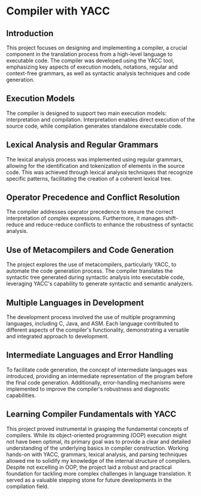 # Compiler with YACC
## Introduction
This project focuses on designing and implementing a compiler, a crucial component in the translation process from a high-level language to executable code. The compiler was developed using the YACC tool, emphasizing key aspects of execution models, notations, regular and context-free grammars, as well as syntactic analysis techniques and code generation.

## Execution Models
The compiler is designed to support two main execution models: interpretation and compilation. Interpretation enables direct execution of the source code, while compilation generates standalone executable code.

## Lexical Analysis and Regular Grammars
The lexical analysis process was implemented using regular grammars, allowing for the identification and tokenization of elements in the source code. This was achieved through lexical analysis techniques that recognize specific patterns, facilitating the creation of a coherent lexical tree.

## Operator Precedence and Conflict Resolution
The compiler addresses operator precedence to ensure the correct interpretation of complex expressions. Furthermore, it manages shift-reduce and reduce-reduce conflicts to enhance the robustness of syntactic analysis.

## Use of Metacompilers and Code Generation
The project explores the use of metacompilers, particularly YACC, to automate the code generation process. The compiler translates the syntactic tree generated during syntactic analysis into executable code, leveraging YACC's capability to generate syntactic and semantic analyzers.

## Multiple Languages in Development
The development process involved the use of multiple programming languages, including C, Java, and ASM. Each language contributed to different aspects of the compiler's functionality, demonstrating a versatile and integrated approach to development.

## Intermediate Languages and Error Handling
To facilitate code generation, the concept of intermediate languages was introduced, providing an intermediate representation of the program before the final code generation. Additionally, error-handling mechanisms were implemented to improve the compiler's robustness and diagnostic capabilities.

## Learning Compiler Fundamentals with YACC
This project proved instrumental in grasping the fundamental concepts of compilers. While its object-oriented programming (OOP) execution might not have been optimal, its primary goal was to provide a clear and detailed understanding of the underlying basics in compiler construction. Working hands-on with YACC, grammars, lexical analysis, and parsing techniques allowed me to solidify my knowledge of the internal structure of compilers. Despite not excelling in OOP, the project laid a robust and practical foundation for tackling more complex challenges in language translation. It served as a valuable stepping stone for future developments in the compilation field.
